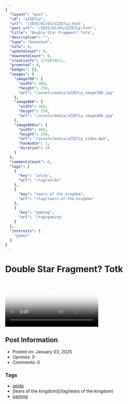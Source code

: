 ```yaml
---
{
  "layout": "post",
  "id": "aZZD7Lp",
  "url": "/2025/01/03/aZZD7Lp.html",
  "post_url": "/2025/01/03/aZZD7Lp.html",
  "title": "Double Star Fragment? Totk",
  "description": "",
  "type": "Animated",
  "nsfw": 0,
  "upVoteCount": 0,
  "downVoteCount": 0,
  "creationTs": 1735874611,
  "promoted": 0,
  "badges": [],
  "images": {
    "image700": {
      "width": 460,
      "height": 258,
      "url": "/assets/media/aZZD7Lp_image700.jpg"
    },
    "image460": {
      "width": 460,
      "height": 258,
      "url": "/assets/media/aZZD7Lp_image460.jpg"
    },
    "image460sv": {
      "width": 460,
      "height": 258,
      "url": "/assets/media/aZZD7Lp_video.mp4",
      "hasAudio": 1,
      "duration": 18
    }
  },
  "commentsCount": 0,
  "tags": [
    {
      "key": "zelda",
      "url": "/tag/zelda"
    },
    {
      "key": "tears of the kingdom",
      "url": "/tag/tears-of-the-kingdom"
    },
    {
      "key": "gaming",
      "url": "/tag/gaming"
    }
  ],
  "interests": [
    "games"
  ]
}
---
```


# Double Star Fragment? Totk

<video controls playsinline loop poster="/assets/media/aZZD7Lp_image460.jpg">
  <source src="/assets/media/aZZD7Lp_video.mp4" type="video/mp4">
  Your browser does not support the video tag.
</video>

## Post Information

- Posted on: January 03, 2025
- Upvotes: 0
- Comments: 0

### Tags

- [zelda](/tag/zelda)
- [tears of the kingdom](/tag/tears of the kingdom)
- [gaming](/tag/gaming)
